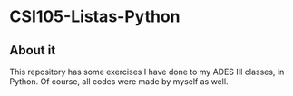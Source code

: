 # CSI105-Listas-Python
## About it
This repository has some exercises I have done to my ADES III classes, in Python.
Of course, all codes were made by myself as well.
